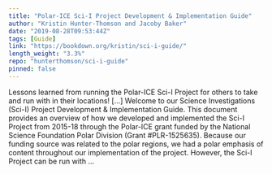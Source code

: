 ```yaml
---
title: "Polar-ICE Sci-I Project Development & Implementation Guide"
author: "Kristin Hunter-Thomson and Jacoby Baker"
date: "2019-08-28T09:53:44Z"
tags: [Guide]
link: "https://bookdown.org/kristin/sci-i-guide/"
length_weight: "3.3%"
repo: "hunterthomson/sci-i-guide"
pinned: false
---
```


Lessons learned from running the Polar-ICE Sci-I Project for others to take and run with in their locations! [...] Welcome to our Science Investigations (Sci-I) Project Development & Implementation Guide. This document provides an overview of how we developed and implemented the Sci-I Project from 2015-18 through the Polar-ICE grant funded by the National Science Foundation Polar Division (Grant #PLR-1525635). Because our funding source was related to the polar regions, we had a polar emphasis of content throughout our implementation of the project. However, the Sci-I Project can be run with ...
